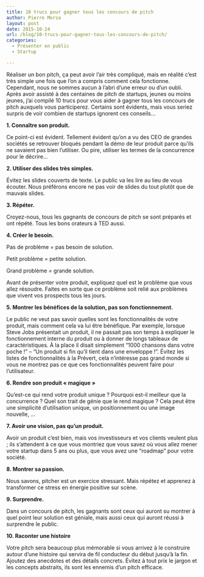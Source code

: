 ```yaml
---
title: 10 trucs pour gagner tous les concours de pitch
author: Pierre Morsa
layout: post
date: 2015-10-24
url: /blog/10-trucs-pour-gagner-tous-les-concours-de-pitch/
categories:
  - Présenter en public
  - Startup

---
```

Réaliser un bon pitch, ça peut avoir l’air très compliqué, mais en réalité c’est très simple une fois que l’on a compris comment cela fonctionne. Cependant, nous ne sommes aucun à l’abri d’une erreur ou d’un oubli. Après avoir assisté à des centaines de pitch de startups, jeunes ou moins jeunes, j’ai compilé 10 trucs pour vous aider à gagner tous les concours de pitch auxquels vous participerez. Certains sont évidents, mais vous seriez surpris de voir combien de startups ignorent ces conseils…

**1. Connaître son produit.** 
  
Ce point-ci est évident. Tellement évident qu’on a vu des CEO de grandes sociétés se retrouver bloqués pendant la démo de leur produit parce qu’ils ne savaient pas bien l’utiliser. Ou pire, utiliser les termes de la concurrence pour le décrire… 

**2. Utiliser des slides très simples.**
  
Évitez les slides couverts de texte. Le public va les lire au lieu de vous écouter. Nous préférons encore ne pas voir de slides du tout plutôt que de mauvais slides.

**3. Répéter.** 
  
Croyez-nous, tous les gagnants de concours de pitch se sont préparés et ont répété. Tous les bons orateurs à TED aussi. 

**4. Créer le besoin.**
  
Pas de problème = pas besoin de solution.
  
Petit problème = petite solution.
  
Grand problème = grande solution.
  
Avant de présenter votre produit, expliquez quel est le problème que vous allez résoudre. Faites en sorte que ce problème soit relié aux problèmes que vivent vos prospects tous les jours.

**5. Montrer les bénéfices de la solution, pas son fonctionnement.** 
  
Le public ne veut pas savoir quelles sont les fonctionnalités de votre produit, mais comment cela va lui être bénéfique. Par exemple, lorsque Steve Jobs présentait un produit, il ne passait pas son temps à expliquer le fonctionnement interne du produit ou à donner de longs tableaux de caractéristiques. À la place il disait simplement “1000 chansons dans votre poche !” – “Un produit si fin qu’il tient dans une enveloppe !”. Évitez les listes de fonctionnalités à la Prévert, cela n’intéresse pas grand monde si vous ne montrez pas ce que ces fonctionnalités peuvent faire pour l’utilisateur.

**6. Rendre son produit « magique »**
  
Qu’est-ce qui rend votre produit unique ? Pourquoi est-il meilleur que la concurrence ? Quel son trait de génie que le rend magique ? Cela peut être une simplicité d’utilisation unique, un positionnement ou une image nouvelle, …

**7. Avoir une vision, pas qu’un produit.**
  
Avoir un produit c’est bien, mais vos investisseurs et vos clients veulent plus ; ils s’attendent à ce que vous montriez que vous savez où vous allez mener votre startup dans 5 ans ou plus, que vous avez une “roadmap” pour votre société.

**8. Montrer sa passion.** 
  
Nous savons, pitcher est un exercice stressant. Mais répétez et apprenez à transformer ce stress en énergie positive sur scène.

**9. Surprendre.**
  
Dans un concours de pitch, les gagnants sont ceux qui auront su montrer à quel point leur solution est géniale, mais aussi ceux qui auront réussi à surprendre le public.

**10. Raconter une histoire**
  
Votre pitch sera beaucoup plus mémorable si vous arrivez à le construire autour d’une histoire qui servira de fil conducteur du début jusqu’à la fin. Ajoutez des anecdotes et des détails concrets. Évitez à tout prix le jargon et les concepts abstraits, ils sont les ennemis d’un pitch efficace.
